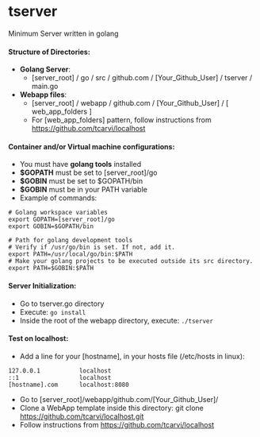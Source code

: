 # tserver
Minimum Server written in golang

#### Structure of Directories:
- **Golang Server**:
    - [server_root] / go / src / github.com / [Your_Github_User] / tserver / main.go
- **Webapp files**:
    - [server_root] / webapp / github.com / [Your_Github_User] / [ web_app_folders ]
    - For [web_app_folders] pattern, follow instructions from https://github.com/tcarvi/localhost

#### Container and/or Virtual machine configurations:
- You must have **golang tools** installed
- **$GOPATH** must be set to [server_root]/go
- **$GOBIN** must be set to $GOPATH/bin
- **$GOBIN** must be in your PATH variable
- Example of commands:
```
# Golang workspace variables  
export GOPATH=[server_root]/go
export GOBIN=$GOPATH/bin

# Path for golang development tools
# Verify if /usr/go/bin is set. If not, add it.
export PATH=/usr/local/go/bin:$PATH
# Make your golang projects to be executed outside its src directory.
export PATH=$GOBIN:$PATH
```  

#### Server Initialization:
- Go to tserver.go directory
- Execute: ```go install```
- Inside the root of the webapp directory, execute: ```./tserver```

#### Test on localhost:
- Add a line for your [hostname], in your hosts file (/etc/hosts in linux):
```
127.0.0.1           localhost
::1                 localhost
[hostname].com      localhost:8080
```
- Go to [server_root]/webapp/github.com/[Your_Github_User]/ 
- Clone a WebApp template inside this directory: git clone https://github.com/tcarvi/localhost.git
- Follow instructions from https://github.com/tcarvi/localhost